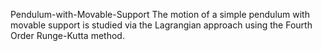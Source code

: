 Pendulum-with-Movable-Support
The motion of a simple pendulum with movable support is studied via the Lagrangian approach using the Fourth Order Runge-Kutta method.
